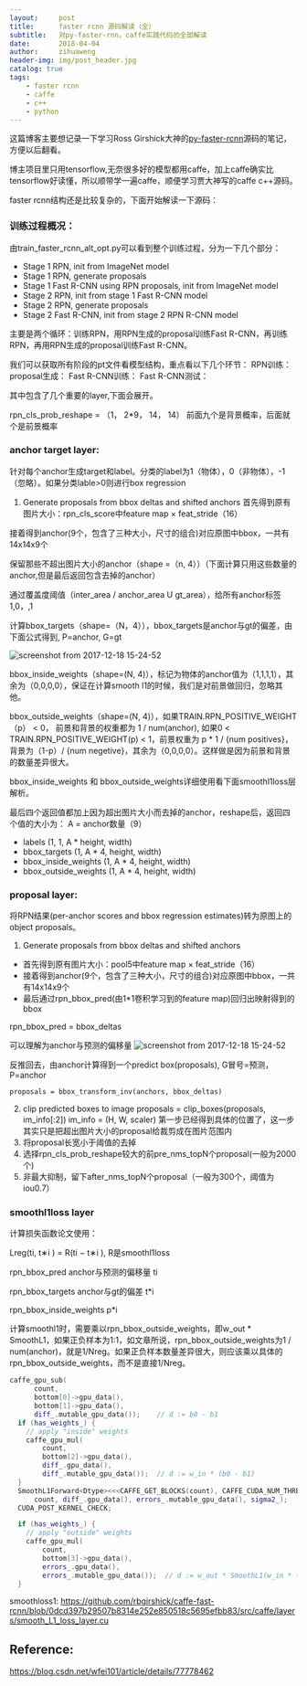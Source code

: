 ```yaml
---
layout:     post
title:      faster rcnn 源码解读（全）
subtitle:   对py-faster-rnn，caffe实践代码的全部解读
date:       2018-04-04
author:     zihuaweng
header-img: img/post_header.jpg
catalog: true
tags:
    - faster rcnn
    - caffe
    - c++
    - python
---
```


这篇博客主要想记录一下学习Ross Girshick大神的[py-faster-rcnn](https://github.com/rbgirshick/py-faster-rcnn)源码的笔记，方便以后翻看。

博主项目里只用tensorflow,无奈很多好的模型都用caffe，加上caffe确实比tensorflow好读懂，所以顺带学一遍caffe，顺便学习贾大神写的caffe c++源码。

faster rcnn结构还是比较复杂的，下面开始解读一下源码：

### 训练过程概况：

由train_faster_rcnn_alt_opt.py可以看到整个训练过程，分为一下几个部分：

- Stage 1 RPN, init from ImageNet model
- Stage 1 RPN, generate proposals
- Stage 1 Fast R-CNN using RPN proposals, init from ImageNet model
- Stage 2 RPN, init from stage 1 Fast R-CNN model
- Stage 2 RPN, generate proposals
- Stage 2 Fast R-CNN, init from stage 2 RPN R-CNN model

主要是两个循环：训练RPN，用RPN生成的proposal训练Fast R-CNN，再训练RPN，再用RPN生成的proposal训练Fast R-CNN。

我们可以获取所有阶段的pt文件看模型结构，重点看以下几个环节：
RPN训练：
proposal生成：
Fast R-CNN训练：
Fast R-CNN测试：

其中包含了几个重要的layer,下面会展开。


rpn_cls_prob_reshape =  （1， 2*9， 14， 14）
前面九个是背景概率，后面就个是前景概率

### anchor target layer:
针对每个anchor生成target和label。分类的label为1（物体），0（非物体），-1（忽略）。如果分类lable>0则进行box regression

1. Generate proposals from bbox deltas and shifted anchors
首先得到原有图片大小：rpn_cls_score中feature map × feat_stride（16）

接着得到anchor(9个，包含了三种大小，尺寸的组合)对应原图中bbox，一共有14x14x9个

保留那些不超出图片大小的anchor（shape =（n, 4））（下面计算只用这些数量的anchor,但是最后返回包含去掉的anchor）

通过覆盖度阈值（inter_area / anchor_area U gt_area），给所有anchor标签1,0，,1

计算bbox_targets（shape=（N，4）），bbox_targets是anchor与gt的偏差，由下面公式得到, P=anchor, G=gt

![screenshot from 2017-12-18 15-24-52](https://user-images.githubusercontent.com/13395833/34094306-9c477f2c-e407-11e7-82bb-59191df6c6ee.png)

bbox_inside_weights（shape=(N, 4)），标记为物体的anchor值为（1,1,1,1），其余为（0,0,0,0），保证在计算smooth l1的时候，我们是对前景做回归，忽略其他。

bbox_outside_weights（shape=(N, 4)），如果TRAIN.RPN_POSITIVE_WEIGHT（p） < 0， 前景和背景的权重都为 1 / num(anchor), 如果0 < TRAIN.RPN_POSITIVE_WEIGHT(p) < 1，前景权重为 p * 1 / {num positives}，背景为（1-p）/ {num negetive}，其余为（0,0,0,0）。这样做是因为前景和背景的数量差异很大。

bbox_inside_weights 和 bbox_outside_weights详细使用看下面smoothl1loss层解析。

最后四个返回值都加上因为超出图片大小而去掉的anchor，reshape后，返回四个值的大小为：
A = anchor数量（9）
- labels (1, 1, A * height, width)
- bbox_targets (1, A * 4, height, width)
- bbox_inside_weights (1, A * 4, height, width)
- bbox_outside_weights (1, A * 4, height, width)

### proposal layer:
将RPN结果(per-anchor scores and bbox regression estimates)转为原图上的object proposals。
1. Generate proposals from bbox deltas and shifted anchors
- 首先得到原有图片大小：pool5中feature map × feat_stride（16）
- 接着得到anchor(9个，包含了三种大小，尺寸的组合)对应原图中bbox，一共有14x14x9个
- 最后通过rpn_bbox_pred(由1*1卷积学习到的feature map)回归出映射得到的bbox

rpn_bbox_pred = bbox_deltas

可以理解为anchor与预测的偏移量
![screenshot from 2017-12-18 15-24-52](https://user-images.githubusercontent.com/13395833/34094306-9c477f2c-e407-11e7-82bb-59191df6c6ee.png)

反推回去，由anchor计算得到一个predict box(proposals), G冒号=预测，P=anchor
~~~
proposals = bbox_transform_inv(anchors, bbox_deltas)
~~~


2. clip predicted boxes to image
proposals = clip_boxes(proposals, im_info[:2])
im_info = (H, W, scaler)
第一步已经得到具体的位置了，这一步其实只是把超出图片大小的proposal给裁剪成在图片范围内
3. 将proposal长宽小于阈值的去掉
4. 选择rpn_cls_prob_reshape较大的前pre_nms_topN个proposal(一般为2000个)
5. 非最大抑制，留下after_nms_topN个proposal（一般为300个，阈值为iou0.7）

### smoothl1loss layer
计算损失函数论文使用：


Lreg(ti, t∗i ) = R(ti − t∗i ), R是smoothl1loss

rpn_bbox_pred  anchor与预测的偏移量 ti

rpn_bbox_targets  anchor与gt的偏差 t*i

rpn_bbox_inside_weights p*i

计算smoothl1时，需要乘以rpn_bbox_outside_weights，即w_out * SmoothL1，如果正负样本为1:1，如文章所说，rpn_bbox_outside_weights为1 / num(anchor)，就是1/Nreg。如果正负样本数量差异很大，则应该乘以具体的rpn_bbox_outside_weights，而不是直接1/Nreg。

~~~~~c++
caffe_gpu_sub(
      count,
      bottom[0]->gpu_data(),
      bottom[1]->gpu_data(),
      diff_.mutable_gpu_data());    // d := b0 - b1
  if (has_weights_) {
    // apply "inside" weights
    caffe_gpu_mul(
        count,
        bottom[2]->gpu_data(),
        diff_.gpu_data(),
        diff_.mutable_gpu_data());  // d := w_in * (b0 - b1)
  }
  SmoothL1Forward<Dtype><<<CAFFE_GET_BLOCKS(count), CAFFE_CUDA_NUM_THREADS>>>(
      count, diff_.gpu_data(), errors_.mutable_gpu_data(), sigma2_);
  CUDA_POST_KERNEL_CHECK;

  if (has_weights_) {
    // apply "outside" weights
    caffe_gpu_mul(
        count,
        bottom[3]->gpu_data(),
        errors_.gpu_data(),
        errors_.mutable_gpu_data());  // d := w_out * SmoothL1(w_in * (b0 - b1))
  }
~~~~~

smoothloss1:
https://github.com/rbgirshick/caffe-fast-rcnn/blob/0dcd397b29507b8314e252e850518c5695efbb83/src/caffe/layers/smooth_L1_loss_layer.cu

## Reference:
https://blog.csdn.net/wfei101/article/details/77778462
